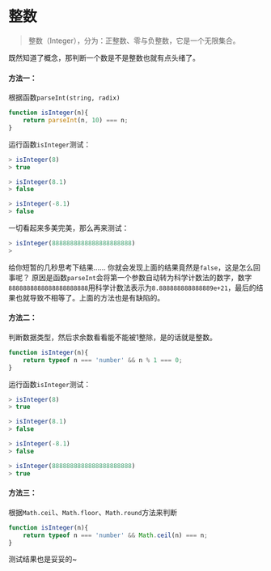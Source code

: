 # 整数
> 整数（Integer），分为：正整数、零与负整数，它是一个无限集合。

既然知道了概念，那判断一个数是不是整数也就有点头绪了。

#### 方法一：
根据函数`parseInt(string, radix)`

```javascript
function isInteger(n){
    return parseInt(n, 10) === n;
}
```
运行函数`isInteger`测试：

```javascript
> isInteger(8)
> true

> isInteger(8.1)
> false

> isInteger(-8.1)
> false
```
一切看起来多美完美，那么再来测试：

```javascript
> isInteger(8888888888888888888888)
> 
```
给你短暂的几秒思考下结果...... 你就会发现上面的结果竟然是`false`，这是怎么回事呢？
原因是函数`parseInt`会将第一个参数自动转为科学计数法的数字，数字`8888888888888888888888`用科学计数法表示为`8.888888888888889e+21`，最后的结果也就导致不相等了。上面的方法也是有缺陷的。

#### 方法二：
判断数据类型，然后求余数看看能不能被1整除，是的话就是整数。

```javascript
function isInteger(n){
    return typeof n === 'number' && n % 1 === 0;
}
```
运行函数`isInteger`测试：

```javascript
> isInteger(8)
> true

> isInteger(8.1)
> false

> isInteger(-8.1)
> false

> isInteger(8888888888888888888888)
> true
```

#### 方法三：
根据`Math.ceil`、`Math.floor`、`Math.round`方法来判断

```javascript
function isInteger(n){
    return typeof n === 'number' && Math.ceil(n) === n;
}
```
测试结果也是妥妥的~